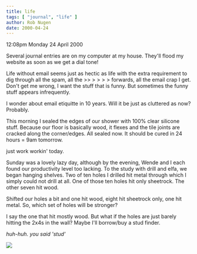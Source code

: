 ```yaml
---
title: life
tags: [ "journal", "life" ]
author: Rob Nugen
date: 2000-04-24
---
```


<p class=date>12:08pm Monday 24 April 2000</p>

<p>Several journal entries are on my computer at my house.  They'll flood my website as soon as we get a dial tone!

<p>Life without email seems just as hectic as life with the extra requirement to dig through all the spam, all the >> > > > > forwards, all the email crap I get.  Don't get me wrong, I want the stuff that is funny.  But sometimes the funny stuff appears infrequently.

<p>I wonder about email etiquitte in 10 years.  Will it be just as cluttered as now?  Probably.  

<p>This morning I sealed the edges of our shower with 100% clear silicone stuff.  Because our floor is basically wood, it flexes and the tile joints are cracked along the corner/edges.  All sealed now.  It should be cured in 24 hours = 9am tomorrow.

<p>just work workin' today.

<p>Sunday was a lovely lazy day, although by the evening, Wende and I each found our productivity level too lacking.  To the study with drill and elfa, we began hanging shelves.  Two of ten holes I drilled hit metal through which I simply could not drill at all.  One of those ten holes hit only sheetrock.  The other seven hit wood.

<p>Shifted our holes a bit and one hit wood, eight hit sheetrock only, one hit metal.  So, which set of holes will be stronger?

<p>I say the one that hit mostly wood.  But what if the holes are just barely hitting the 2x4s in the wall?  Maybe I'll borrow/buy a stud finder.

<p><em>huh-huh.  you said 'stud'</em>

<p><img src="/images/rob/wL-ROB.gif">



